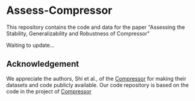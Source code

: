 # Assess-Compressor
This repository contains the code and data for the paper "Assessing the Stability, Generalizability and Robustness of Compressor"


Waiting to update...






## Acknowledgement
We appreciate the authors, Shi et al., of the [Compressor](https://arxiv.org/abs/2208.07120) for making their datasets and code publicly available. Our code repository is based on the code in the project of [Compressor](https://github.com/soarsmu/Compressor)
